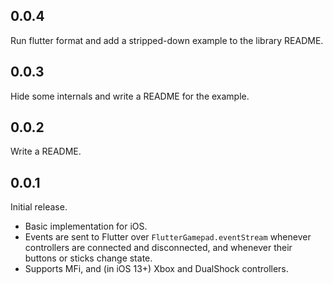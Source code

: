 ## 0.0.4

Run flutter format and add a stripped-down example to the library README.

## 0.0.3

Hide some internals and write a README for the example.

## 0.0.2

Write a README.

## 0.0.1

Initial release.

* Basic implementation for iOS.
* Events are sent to Flutter over `FlutterGamepad.eventStream` whenever controllers are connected and disconnected, and whenever their buttons or sticks change state.
* Supports MFi, and (in iOS 13+) Xbox and DualShock controllers.
